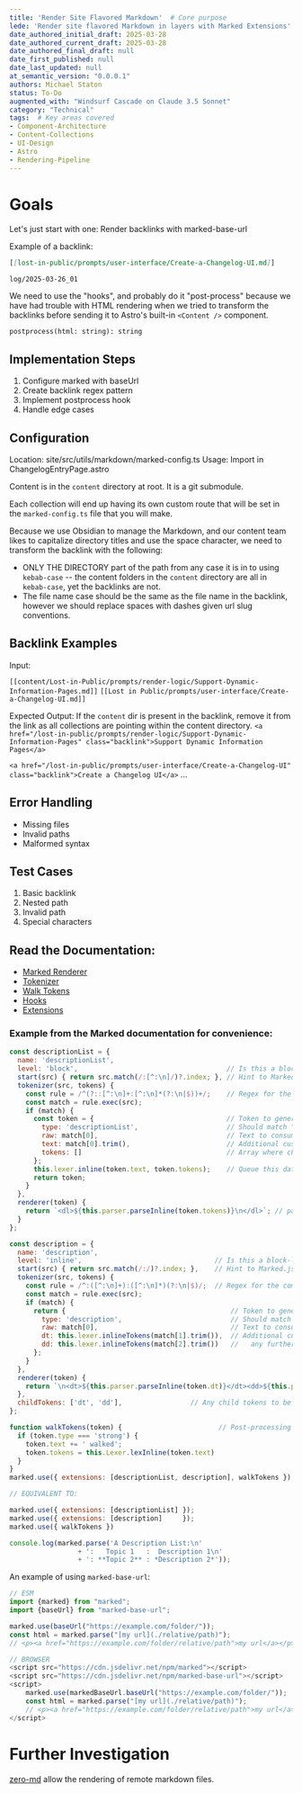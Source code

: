```yaml
---
title: 'Render Site Flavored Markdown'  # Core purpose
lede: 'Render site flavored Markdown in layers with Marked Extensions'  # Brief description
date_authored_initial_draft: 2025-03-28
date_authored_current_draft: 2025-03-28
date_authored_final_draft: null
date_first_published: null
date_last_updated: null
at_semantic_version: "0.0.0.1"
authors: Michael Staton
status: To-Do
augmented_with: "Windsurf Cascade on Claude 3.5 Sonnet"
category: "Technical"
tags:  # Key areas covered
- Component-Architecture
- Content-Collections
- UI-Design
- Astro
- Rendering-Pipeline
---
```


# Goals

Let's just start with one: 
Render backlinks with marked-base-url

Example of a backlink:
```markdown   
[[lost-in-public/prompts/user-interface/Create-a-Changelog-UI.md]]
```

`log/2025-03-26_01`

We need to use the "hooks", and probably do it "post-process" because we have had trouble with HTML rendering when we tried to transform the backlinks before sending it to Astro's built-in `<Content />` component.

`postprocess(html: string): string`

## Implementation Steps
1. Configure marked with baseUrl
2. Create backlink regex pattern
3. Implement postprocess hook
4. Handle edge cases

## Configuration
Location: site/src/utils/markdown/marked-config.ts
Usage: Import in ChangelogEntryPage.astro

Content is in the `content` directory at root. It is a git submodule.

Each collection will end up having its own custom route that will be set in the `marked-config.ts` file that you will make.

Because we use Obsidian to manage the Markdown, and our content team likes to capitalize directory titles and use the space character, we need to transform the backlink with the following:
- ONLY THE DIRECTORY part of the path from any case it is in to using `kebab-case` -- the content folders in the `content` directory are all in `kebab-case`, yet the backlinks are not. 
- The file name case should be the same as the file name in the backlink, however we should replace spaces with dashes given url slug conventions. 

## Backlink Examples
Input:

`[[content/Lost-in-Public/prompts/render-logic/Support-Dynamic-Information-Pages.md]]`
`[[Lost in Public/prompts/user-interface/Create-a-Changelog-UI.md]]`

Expected Output:
If the `content` dir is present in the backlink, remove it from the link as all collections are pointing within the content directory.
`<a href="/lost-in-public/prompts/render-logic/Support-Dynamic-Information-Pages" class="backlink">Support Dynamic Information Pages</a>`

`<a href="/lost-in-public/prompts/user-interface/Create-a-Changelog-UI" class="backlink">Create a Changelog UI</a>`
...

## Error Handling
- Missing files
- Invalid paths
- Malformed syntax

## Test Cases
1. Basic backlink
2. Nested path
3. Invalid path
4. Special characters

## Read the Documentation:
- [Marked Renderer](https://marked.js.org/using_pro#renderer)
- [Tokenizer](https://marked.js.org/using_pro#tokenizer)
- [Walk Tokens](https://marked.js.org/using_pro#walk-tokens)
- [Hooks](https://marked.js.org/using_pro#hooks)
- [Extensions](https://marked.js.org/using_pro#extensions)

### Example from the Marked documentation for convenience:

```javascript
const descriptionList = {
  name: 'descriptionList',
  level: 'block',                                     // Is this a block-level or inline-level tokenizer?
  start(src) { return src.match(/:[^:\n]/)?.index; }, // Hint to Marked.js to stop and check for a match
  tokenizer(src, tokens) {
    const rule = /^(?::[^:\n]+:[^:\n]*(?:\n|$))+/;    // Regex for the complete token, anchor to string start
    const match = rule.exec(src);
    if (match) {
      const token = {                                 // Token to generate
        type: 'descriptionList',                      // Should match "name" above
        raw: match[0],                                // Text to consume from the source
        text: match[0].trim(),                        // Additional custom properties
        tokens: []                                    // Array where child inline tokens will be generated
      };
      this.lexer.inline(token.text, token.tokens);    // Queue this data to be processed for inline tokens
      return token;
    }
  },
  renderer(token) {
    return `<dl>${this.parser.parseInline(token.tokens)}\n</dl>`; // parseInline to turn child tokens into HTML
  }
};

const description = {
  name: 'description',
  level: 'inline',                                 // Is this a block-level or inline-level tokenizer?
  start(src) { return src.match(/:/)?.index; },    // Hint to Marked.js to stop and check for a match
  tokenizer(src, tokens) {
    const rule = /^:([^:\n]+):([^:\n]*)(?:\n|$)/;  // Regex for the complete token, anchor to string start
    const match = rule.exec(src);
    if (match) {
      return {                                         // Token to generate
        type: 'description',                           // Should match "name" above
        raw: match[0],                                 // Text to consume from the source
        dt: this.lexer.inlineTokens(match[1].trim()),  // Additional custom properties, including
        dd: this.lexer.inlineTokens(match[2].trim())   //   any further-nested inline tokens
      };
    }
  },
  renderer(token) {
    return `\n<dt>${this.parser.parseInline(token.dt)}</dt><dd>${this.parser.parseInline(token.dd)}</dd>`;
  },
  childTokens: ['dt', 'dd'],                 // Any child tokens to be visited by walkTokens
};

function walkTokens(token) {                        // Post-processing on the completed token tree
  if (token.type === 'strong') {
    token.text += ' walked';
    token.tokens = this.Lexer.lexInline(token.text)
  }
}
marked.use({ extensions: [descriptionList, description], walkTokens });

// EQUIVALENT TO:

marked.use({ extensions: [descriptionList] });
marked.use({ extensions: [description]     });
marked.use({ walkTokens })

console.log(marked.parse('A Description List:\n'
                 + ':   Topic 1   :  Description 1\n'
                 + ': **Topic 2** : *Description 2*'));
```


An example of using `marked-base-url`:
```javascript
// ESM
import {marked} from "marked";
import {baseUrl} from "marked-base-url";

marked.use(baseUrl("https://example.com/folder/"));
const html = marked.parse("[my url](./relative/path)");
// <p><a href="https://example.com/folder/relative/path">my url</a></p>

// BROWSER
<script src="https://cdn.jsdelivr.net/npm/marked"></script>
<script src="https://cdn.jsdelivr.net/npm/marked-base-url"></script>
<script>
    marked.use(markedBaseUrl.baseUrl("https://example.com/folder/"));
    const html = marked.parse("[my url](./relative/path)");
    // <p><a href="https://example.com/folder/relative/path">my url</a></p>
</script>
```

# Further Investigation

[zero-md](https://zerodevx.github.io/zero-md/) allow the rendering of remote markdown files. 
